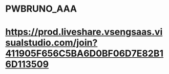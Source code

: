 ﻿# PWBRUNO_AAA
# https://prod.liveshare.vsengsaas.visualstudio.com/join?411905F656C5BA6D0BF06D7E82B16D113509
